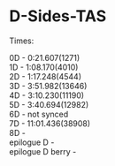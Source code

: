 # D-Sides-TAS
Times:

0D - 0:21.607(1271)  
1D - 1:08.170(4010)  
2D - 1:17.248(4544)  
3D - 3:51.982(13646)  
4D - 3:10.230(11190)  
5D - 3:40.694(12982)  
6D - not synced  
7D - 11:01.436(38908)  
8D -   
epilogue D -  
epilogue D berry -  
